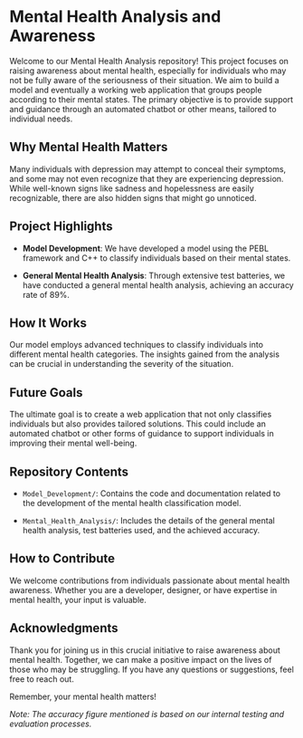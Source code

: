 # Mental Health Analysis and Awareness

Welcome to our Mental Health Analysis repository! This project focuses on raising awareness about mental health, especially for individuals who may not be fully aware of the seriousness of their situation. We aim to build a model and eventually a working web application that groups people according to their mental states. The primary objective is to provide support and guidance through an automated chatbot or other means, tailored to individual needs.

## Why Mental Health Matters

Many individuals with depression may attempt to conceal their symptoms, and some may not even recognize that they are experiencing depression. While well-known signs like sadness and hopelessness are easily recognizable, there are also hidden signs that might go unnoticed.

## Project Highlights

- **Model Development**: We have developed a model using the PEBL framework and C++ to classify individuals based on their mental states.

- **General Mental Health Analysis**: Through extensive test batteries, we have conducted a general mental health analysis, achieving an accuracy rate of 89%.

## How It Works

Our model employs advanced techniques to classify individuals into different mental health categories. The insights gained from the analysis can be crucial in understanding the severity of the situation.

## Future Goals

The ultimate goal is to create a web application that not only classifies individuals but also provides tailored solutions. This could include an automated chatbot or other forms of guidance to support individuals in improving their mental well-being.

## Repository Contents

- `Model_Development/`: Contains the code and documentation related to the development of the mental health classification model.

- `Mental_Health_Analysis/`: Includes the details of the general mental health analysis, test batteries used, and the achieved accuracy.

## How to Contribute

We welcome contributions from individuals passionate about mental health awareness. Whether you are a developer, designer, or have expertise in mental health, your input is valuable.

## Acknowledgments

Thank you for joining us in this crucial initiative to raise awareness about mental health. Together, we can make a positive impact on the lives of those who may be struggling. If you have any questions or suggestions, feel free to reach out.

Remember, your mental health matters!

*Note: The accuracy figure mentioned is based on our internal testing and evaluation processes.*

